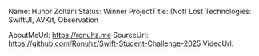 Name: Hunor Zoltáni
Status: Winner
ProjectTitle: (Not) Lost
Technologies: SwiftUI, AVKit, Observation

AboutMeUrl: https://ronuhz.me
SourceUrl: https://github.com/Ronuhz/Swift-Student-Challenge-2025
VideoUrl:

<!---
EXAMPLE
Name<required>: John Appleseed
Status<required>: Submitted <or> Winner <or> Distinguished <or> Rejected
ProjectTitle: The Accessibility Rose
Technologies<only the first 4 are visible>: SwiftUI, RealityKit, CoreGraphic 

AboutMeUrl: https://linkedin.com/in/johnappleseed <
SourceUrl: https://github.com/johnappleseed/wwdc2025
VideoUrl: https://youtu.be/ABCDE123456

Please note that only Name and Status are mandatory fields. The other fields are optional.
-->
